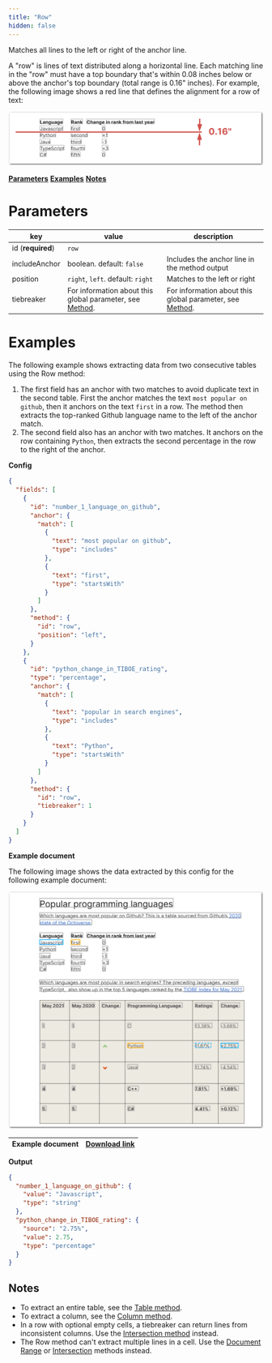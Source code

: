 ```yaml
---
title: "Row"
hidden: false
---
```

Matches all lines to the left or right of the anchor line. 

 A "row" is lines of text distributed along a horizontal line. Each matching line in the "row" must have a top boundary that's within 0.08 inches below or above the anchor's top boundary (total range is 0.16" inches). For example, the following image shows a red line that defines the alignment for a row of text:

![Click to enlarge](https://raw.githubusercontent.com/sensible-hq/sensible-docs/main/readme-sync/assets/v0/images/final/row_align.png)

[**Parameters**](doc:row#parameters)
[**Examples**](doc:row#examples)
[**Notes**](doc:row#notes)

Parameters
====


| key               | value                                                        | description                                                  |
| ----------------- | ------------------------------------------------------------ | ------------------------------------------------------------ |
| id (**required**) | `row`                                                        |                                                              |
| includeAnchor     | boolean. default: `false`                                    | Includes the anchor line in the method output                |
| position          | `right`, `left`. default: `right`                            | Matches to the left or right                                 |
| tiebreaker        | For information about this global parameter, see [Method](doc:method#parameters). | For information about this global parameter, see [Method](doc:method#parameters). |



Examples
====

The following example shows  extracting data from two consecutive tables using the Row method:

1. The first field has an anchor with two matches to avoid duplicate text in the second table. First the anchor matches the text `most popular on github`, then it anchors on the text  `first`  in a row. The method then extracts the top-ranked Github language name to the left of the anchor match. 
2. The second field also has an anchor with two matches. It anchors on the row containing `Python`, then extracts the second percentage in the row to the right of the anchor.

**Config**

```json
{
  "fields": [
    {
      "id": "number_1_language_on_github",
      "anchor": {
        "match": [
          {
            "text": "most popular on github",
            "type": "includes"
          },
          {
            "text": "first",
            "type": "startsWith"
          }
        ]
      },
      "method": {
        "id": "row",
        "position": "left",
      }
    },
    {
      "id": "python_change_in_TIBOE_rating",
      "type": "percentage",
      "anchor": {
        "match": [
          {
            "text": "popular in search engines",
            "type": "includes"
          },
          {
            "text": "Python",
            "type": "startsWith"
          }
        ]
      },
      "method": {
        "id": "row",
        "tiebreaker": 1
      }
    }
  ]
}
```

**Example document**

The following image shows the data extracted by this config for the following example document:

![Click to enlarge](https://raw.githubusercontent.com/sensible-hq/sensible-docs/main/readme-sync/assets/v0/images/final/row.png)

| Example document | [Download link](https://raw.githubusercontent.com/sensible-hq/sensible-docs/main/readme-sync/assets/v0/pdfs/row_column.pdf) |
| ------------------- | ------------------------------------------------------------ |

**Output**

```json
{
  "number_1_language_on_github": {
    "value": "Javascript",
    "type": "string"
  },
  "python_change_in_TIBOE_rating": {
    "source": "2.75%",
    "value": 2.75,
    "type": "percentage"
  }
}
```

Notes
-----

- To extract an entire table, see the [Table method](doc:table). 
- To extract a column, see the [Column method](doc:column). 
- In a row with optional empty cells, a tiebreaker can return lines from inconsistent columns. Use the [Intersection method](doc:intersection) instead.
- The Row method can't extract multiple lines in a cell. Use the [Document Range](doc:document-range#offset-y-parameter) or [Intersection](doc:intersection) methods instead.